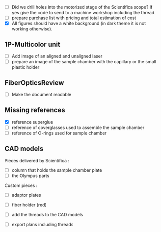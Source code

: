 - [ ] Did we drill holes into the motorized stage of the Scientifica scope? If yes give the code to send to a machine workshop including the thread.
- [ ] prepare purchase list with pricing and total estimation of cost
- [x] All figures should have a white background (in dark theme it is not working otherwise).

## 1P-Multicolor unit
- [ ] Add image of an aligned and unaligned laser
- [ ] prepare an image of the sample chamber with the capillary or the small plastic holder 

## FiberOpticsReview
- [ ] Make the document readable

## Missing references
- [x] reference superglue 
- [ ] reference of coverglasses used to assemble the sample chamber
- [ ] reference of O-rings used for sample chamber

## CAD models

Pieces delivered by Scientifica :
- [ ] column that holds the sample chamber plate
- [ ] the Olympus parts

Custom pieces :
- [ ] adaptor plates
- [ ] fiber holder (red)
- [ ] add the threads to the CAD models
- [ ] export plans including threads


